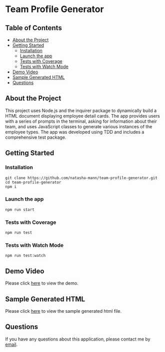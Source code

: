 <h1> Team Profile Generator</h1>

<h2> Table of Contents </h2>

- [About the Project](#about-the-project)
- [Getting Started](#getting-started)
  - [Installation](#installation)
  - [Launch the app](#launch-the-app)
  - [Tests with Coverage](#tests-with-coverage)
  - [Tests with Watch Mode](#tests-with-watch-mode)
- [Demo Video](#demo-video)
- [Sample Generated HTML](#sample-generated-html)
- [Questions](#questions)

## About the Project

This project uses Node.js and the inquirer package to dynamically build a HTML document displaying employee detail cards. The app provides users with a series of prompts in the terminal, asking for information about their team, and uses JavaScript classes to generate various instances of the employee types. The app was developed using TDD and includes a comprehensive test package.

## Getting Started

### Installation

```
git clone https://github.com/natasha-mann/team-profile-generator.git
cd team-profile-generator
npm i
```

### Launch the app

```
npm run start
```

### Tests with Coverage

```
npm run test
```

### Tests with Watch Mode

```
npm run test:watch
```

## Demo Video

Please click [here](https://drive.google.com/file/d/1DYnDbgG0ct1htCtHjd-1MAen0rvPxHlR/view?usp=sharing) to view the demo.

## Sample Generated HTML

Please click [here](https://github.com/natasha-mann/team-profile-generator/blob/master/sample.html) to view the sample generated html file.

## Questions

If you have any questions about this application, please contact me by [email](mailto:natasha.s.mann@gmail.com).
